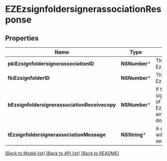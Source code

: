 # EZEzsignfoldersignerassociationResponse

## Properties
Name | Type | Description | Notes
------------ | ------------- | ------------- | -------------
**pkiEzsignfoldersignerassociationID** | **NSNumber*** | The unique ID of the Ezsignfoldersignerassociation | 
**fkiEzsignfolderID** | **NSNumber*** | The unique ID of the Ezsignfolder | 
**bEzsignfoldersignerassociationReceivecopy** | **NSNumber*** | If this flag is true. The signatory will receive a copy of every signed Ezsigndocument even if it ain&#39;t required to sign the document. | 
**tEzsignfoldersignerassociationMessage** | **NSString*** | A custom text message that will be added to the email sent. | 

[[Back to Model list]](../README.md#documentation-for-models) [[Back to API list]](../README.md#documentation-for-api-endpoints) [[Back to README]](../README.md)


